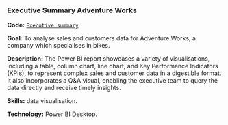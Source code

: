 ### Executive Summary Adventure Works
**Code:** [`Executive summary`](https://github.com/SerenaLangiano/Portfolio-Projects/blob/0d3ffc182b88fb1ca6267a0f2217b5be2eeb62a1/Executive%20Summary/Adventure%20Works%20Executive%20Summary.pbix)

**Goal:** To analyse sales and customers data for Adventure Works, a company which specialises in bikes.

**Description:** The Power BI report showcases a variety of visualisations, including a table, column chart, line chart, and Key Performance Indicators (KPIs), to represent complex sales and customer data in a digestible format. It also incorporates a Q&A visual, enabling the executive team to query the data directly and receive timely insights.

**Skills:** data visualisation.

**Technology:** Power BI Desktop.
